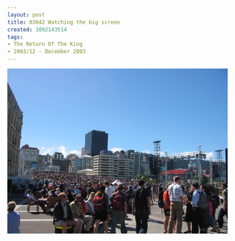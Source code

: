 ```yaml
---
layout: post
title: 03042 Watching the big screen
created: 1092143514
tags:
- The Return Of The King
- 2003/12 - December 2003
---
```


<img src="/image/images/130_3042-1090.jpg"/>

